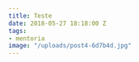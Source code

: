```yaml
---
title: Teste
date: 2018-05-27 18:18:00 Z
tags:
- mentoria
image: "/uploads/post4-6d7b4d.jpg"
---
```


